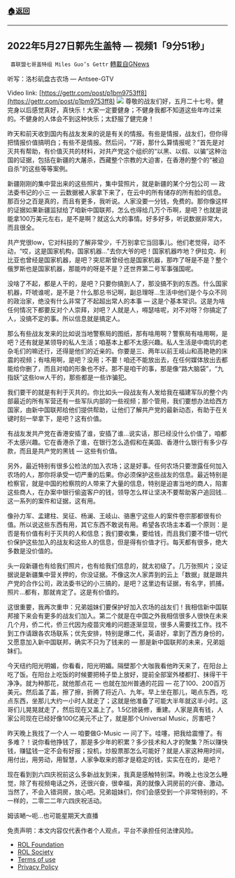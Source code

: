###  [:house:返回](README.md)
---


## 2022年5月27日郭先生盖特 — 视频1「9分51秒」
` 喜联盟七哥盖特组 Miles Guo’s Gettr` [轉載自GNews](https://gnews.org/zh-hans/2617422/)

听写：洛杉矶盘古农场 — Antsee-GTV
 
Video link: [https://gettr.com/post/p1bm9753ff8](https://gettr.com/post/p1bm9753ff8)
 ![](https://assets.gnews.org/wp-content/uploads/2022/05/9B176249-C19F-45EE-9022-BE9967180D6E_1653717035.jpeg) 
尊敬的战友们好，五月二十七号。健完身以后感觉真好，真快乐！大家一定要健身；不健身我都不知道这些年咋过来的。不健身的人体会不到这种快乐；太舒服了健完身！
 
昨天和前天收到国内有战友发来的说是有关的情报。有些是情报，战友们，但你得把情报价值搞明白；有些不是情报。然后问，“7哥，那什么算情报呢？”首先是对灭共有帮助，有价值灭共的材料，对共产党这个组织的“以黑、以假、以骗”这种治国的证据，包括在新疆的大屠杀，西藏整个宗教的大迫害，在香港的整个的“被迫自杀”的这些等等案例。
 
新疆刚刚的集中营出来的这些照片，集中营照片，就是新疆的某个分包公司 — 政法委书记的小三 — 云数据被人家拿下来了，在云中的所有储存的所有脸的信息。那百分之百是真的，而且有更多，我听说。人家没要一分钱，免费的。那你像这样的证据如果新疆监狱给了咱新中国联邦，怎么也得给几万个币啊，是吧？也就是说能拿100万美元左右，是不是啊？就这么大的事情。好多好多，听说数据非常大，而且很全。
 
共产党很low，它对科技的了解非常少，千万别拿它当回事儿。他们老觉得，动不动，“哎，这是国家机构，国家机器…”去你大爷的吧！国家机器咋地？伊拉克、利比亚也曾经是国家机器，是吧？突尼斯曾经也是国家机器，那咋了呀是不是？整个俄罗斯也是国家机器，那能咋的呀是不是？还世界第二号军事强国呢。
 
没啥了不起，都是人干的，是吧？只要你搞到人了，那没搞不到的东西。什么国家机器，吓唬谁呢，是不是？什么那总书记啊，副总理呀…生活中他们是个与众不同的政治家，绝没有什么非常了不起超出常人的本事 — 这是个基本常识。这是为啥任何情况下都要反对个人崇拜，对吧？人就是人，嘚瑟啥呢，对不对呀？你搞定了人，没搞不定的事。所以信息就是搞定人。
 
那么有些战友发来的比如说当地警察局的图纸，那有啥用啊？警察局有啥用啊，是吧？还有就是某领导的私人生活；咱基本上都不太感兴趣。私人生活是中南坑的老杂毛们的嘛还行，还得是他们的近亲的。你要是三、两年以前王岐山和高艳艳的床震的视频；有啥用啊，是吧？没用；不要！咱还不能放出去，在任何媒体放出去都能给你删了，而且对咱的形象也不好。那不是咱干的事，那是像“路大脑袋”，“九指妖”这些low人干的，那些都是一些诈骗犯。
 
我们要干的就是有利于灭共的。你比如头一段战友有人发给我在福建军队的整个内部最近的所有军营还有一些军队内部的一些视频；那个管用，我们要想办法给西方国家，由新中国联邦给他们提供帮助，让他们了解共产党的最新动态，有助于在关键时刻一举拿下，是吧？这有价值。
 
有战友发共产党在香港安插了谁，安插了谁…说实话，那已经没什么价值了，咱都不太感兴趣。它在香港杀了谁，在银行怎么造假和在美国、香港什么银行有多少存款，而且是共产党的黑钱 — 这些有价值。
 
另外，最近特别有很多公检法的加入农场；这是好事。任何农场只要泄露任何加入农场的人，那你将承受一切严重的后果。你必须保护这些战友的信息。最近特别是检察官，就是中国的检察院的人带来了大量的信息，特别是迫害当地的商人，陷害这些商人，在办案中银行偷盗客户的钱，领导怎么样让坚决不要帮助客户追回钱…这一系列的案件和证据，这有用。
 
像孙力军、孟建柱、吴征、杨澜、王岐山、骆惠宁这些人的案件卷宗那都很有价值。所以说这些东西有用，其它东西不敢说有用。希望各农场主本着一个原则：是否是有价值有利于灭共的人和信息；我们要收集，要给钱，而且我们要不惜一切代价保护这些加入的战友和这些人的信息，但是得有价值才行。每天都有很多，绝大多数是没价值的。
 
头一段新疆也有给我们照片，也有给我们信息的，就太初级了。几万张照片；没证据说是新疆集中营关押的，你没证据。不像这次人家弄到的云上「数据」就是跟共产党的合作公司，政法委书记的小三搞的，是吧？这里边有证据，有名字，抓捕，照片…都有，那就肯定了。这是有价值的。
 
这很重要，我再次重申：兄弟姐妹们要保护好加入农场的战友们！我相信新中国联邦接下来会有更多的战友们加入。第二个就是在中国之外我相信很多人很快在未来几个月，侨二代，侨三代因为疫苗灾难的问题逐渐显现，很多人需要找工作。找不到工作请跟各农场联系；优先安排，特别是爆二代，英语好，拿到了西方身份的，又愿意加入新中国联邦，确实不只为了钱来的 — 那是新中国联邦的未来，兄弟姐妹们。
 
今天纽约阳光明媚，你看看，阳光明媚。隔壁那个大咖我看他昨天来了，在阳台上吃了饭。在阳台上吃饭的时候要把椅子垫上放好，提前全部室外楼都打、抹得干干净净。就为种那花，就他那点花 — 也就在加州普通的花园 — 花了100、200百万美元。然后盖了盖，擦了擦，折腾了将近八、九年。早上坐在那儿，喝点东西，吃点东西，坐那儿大约一小时人就走了；这就是他准备了可能大半年就这半小时。这哥们儿晃晃就走了，然后现在又盖上了。1.5亿镑装修，重建。人家是真有钱，人家公司现在已经好像100亿美元不止了，就是那个Universal Music，厉害吧？
 
昨天晚上我找了一个人 — 咱要做G-Music — 问了下。哇噻，把我给震懵了。有多难？！说你看他挣钱了，那是多少年的积累？多少技术和人才的聚集？所以赚快钱，赚猛钱一定不会有好报；投机，炒股票那怎么可能好？就是人家这种用时间，用付出，用劳动，用智慧，人家争取来的那才是稳定的钱，实实在在的，是吧？
 
现在看到到六四庆祝前这么多新战友到来，我真是感触特别深。昨晚上也没怎么睡觉，除了有视频电话之外，还很兴奋，很幸福，真的就像入洞房前的兴奋、激动。当然了，不会入错洞房，放心吧。兄弟姐妹们，你们会感受到一个非常特别的，不一样的，二零二二年六四庆祝活动。
 
姆该嗮～呃…也可能星期天大直播

免责声明：本文内容仅代表作者个人观点，平台不承担任何法律风险。
  
- [ROL Foundation](https://rolfoundation.org/)
- [ROL Society](https://rolsociety.org/)
- [Terms of use](https://gnews.org/terms-of-use-3/)
- [Privacy Policy](https://gnews.org/privacy-policy/)
